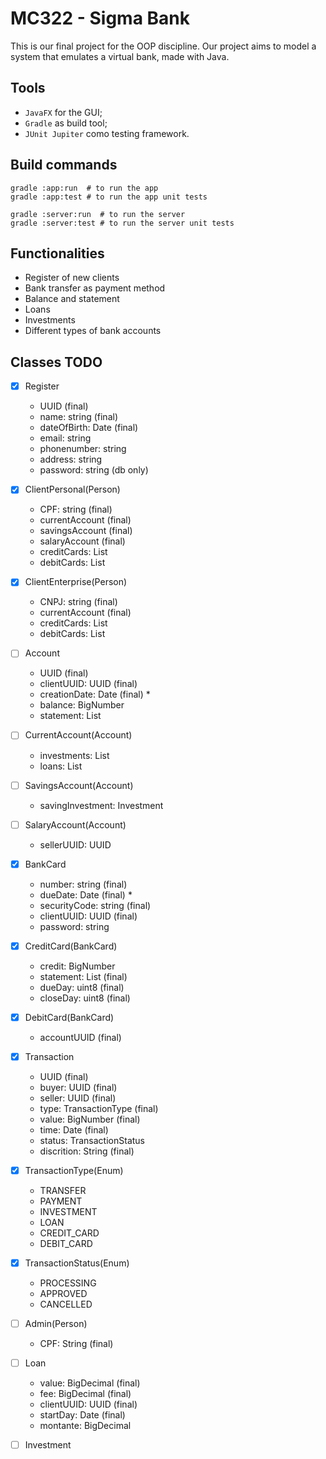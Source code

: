 # MC322 - Sigma Bank

This is our final project for the OOP discipline.
Our project aims to model a system that emulates a virtual bank, made with Java.

## Tools

- ```JavaFX``` for the GUI;
- ```Gradle``` as build tool;
- ```JUnit Jupiter``` como testing framework.

## Build commands

```shell
gradle :app:run  # to run the app
gradle :app:test # to run the app unit tests

gradle :server:run  # to run the server
gradle :server:test # to run the server unit tests
```

## Functionalities

- Register of new clients
- Bank transfer as payment method
- Balance and statement
- Loans
- Investments
- Different types of bank accounts

## Classes TODO

- [x] Register
    - UUID (final)
    - name: string (final)
    - dateOfBirth: Date (final)
    - email: string
    - phonenumber: string
    - address: string
    - password: string (db only)

- [x] ClientPersonal(Person)
    - CPF: string (final)
    - currentAccount (final)
    - savingsAccount (final)
    - salaryAccount  (final)
    - creditCards: List<CreditCard>
    - debitCards: List<DebitCard>

- [x] ClientEnterprise(Person)
    - CNPJ: string (final)
    - currentAccount (final)
    - creditCards: List<CreditCard>
    - debitCards: List<DebitCard>

- [ ] Account
    - UUID (final)
    - clientUUID: UUID (final)
    - creationDate: Date (final) *
    - balance: BigNumber
    - statement: List<Transaction>

- [ ] CurrentAccount(Account)
    - investments: List<Investment>
    - loans: List<Loan>

- [ ] SavingsAccount(Account)
    - savingInvestment: Investment

- [ ] SalaryAccount(Account)
    - sellerUUID: UUID

- [x] BankCard
    - number: string (final)
    - dueDate: Date (final) *
    - securityCode: string (final)
    - clientUUID: UUID (final)
    - password: string

- [x] CreditCard(BankCard)
    - credit: BigNumber
    - statement: List<Transaction> (final)
    - dueDay: uint8 (final)
    - closeDay: uint8 (final)

- [x] DebitCard(BankCard)
    - accountUUID (final)

- [x] Transaction
    - UUID (final)
    - buyer: UUID (final)
    - seller: UUID (final)
    - type: TransactionType (final)
    - value: BigNumber (final)
    - time: Date (final)
    - status: TransactionStatus
    - discrition: String (final)

- [x] TransactionType(Enum)
    - TRANSFER
    - PAYMENT
    - INVESTMENT
    - LOAN
    - CREDIT_CARD
    - DEBIT_CARD

- [x] TransactionStatus(Enum)
    - PROCESSING
    - APPROVED
    - CANCELLED

- [ ] Admin(Person)
    - CPF: String (final)

- [ ] Loan
    - value: BigDecimal (final)
    - fee: BigDecimal (final)
    - clientUUID: UUID (final)
    - startDay: Date (final)
    - montante: BigDecimal 

- [ ] Investment

